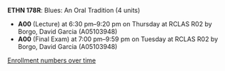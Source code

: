 **ETHN 178R**: Blues: An Oral Tradition (4 units)

- **A00** (Lecture) at 6:30 pm–9:20 pm on Thursday at RCLAS R02 by Borgo, David Garcia (A05103948)
- **A00** (Final Exam) at 7:00 pm–9:59 pm on Tuesday at RCLAS R02 by Borgo, David Garcia (A05103948)

[Enrollment numbers over time](./ETHN178R.tsv)
